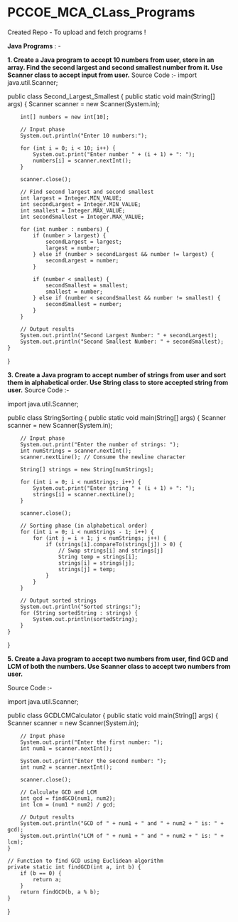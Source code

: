# PCCOE_MCA_CLass_Programs
Created Repo - To upload and fetch programs !

**Java Programs** : - 

**1. Create a Java program to accept 10 numbers from user, store in an array. Find the
second largest and second smallest number from it. Use Scanner class to accept input
from user.**
Source Code :- 
import java.util.Scanner;

public class Second_Largest_Smallest {
    public static void main(String[] args) {
        Scanner scanner = new Scanner(System.in);

        int[] numbers = new int[10];

        // Input phase
        System.out.println("Enter 10 numbers:");

        for (int i = 0; i < 10; i++) {
            System.out.print("Enter number " + (i + 1) + ": ");
            numbers[i] = scanner.nextInt();
        }

        scanner.close();

        // Find second largest and second smallest
        int largest = Integer.MIN_VALUE;
        int secondLargest = Integer.MIN_VALUE;
        int smallest = Integer.MAX_VALUE;
        int secondSmallest = Integer.MAX_VALUE;

        for (int number : numbers) {
            if (number > largest) {
                secondLargest = largest;
                largest = number;
            } else if (number > secondLargest && number != largest) {
                secondLargest = number;
            }

            if (number < smallest) {
                secondSmallest = smallest;
                smallest = number;
            } else if (number < secondSmallest && number != smallest) {
                secondSmallest = number;
            }
        }

        // Output results
        System.out.println("Second Largest Number: " + secondLargest);
        System.out.println("Second Smallest Number: " + secondSmallest);
    }
}

**3. Create a Java program to accept number of strings from user and sort them in
alphabetical order. Use String class to store accepted string from user.**
Source Code :- 

import java.util.Scanner;

public class StringSorting {
    public static void main(String[] args) {
        Scanner scanner = new Scanner(System.in);

        // Input phase
        System.out.print("Enter the number of strings: ");
        int numStrings = scanner.nextInt();
        scanner.nextLine(); // Consume the newline character

        String[] strings = new String[numStrings];

        for (int i = 0; i < numStrings; i++) {
            System.out.print("Enter string " + (i + 1) + ": ");
            strings[i] = scanner.nextLine();
        }

        scanner.close();

        // Sorting phase (in alphabetical order)
        for (int i = 0; i < numStrings - 1; i++) {
            for (int j = i + 1; j < numStrings; j++) {
                if (strings[i].compareTo(strings[j]) > 0) {
                    // Swap strings[i] and strings[j]
                    String temp = strings[i];
                    strings[i] = strings[j];
                    strings[j] = temp;
                }
            }
        }

        // Output sorted strings
        System.out.println("Sorted strings:");
        for (String sortedString : strings) {
            System.out.println(sortedString);
        }
    }
}

**5. Create a Java program to accept two numbers from user, find GCD and LCM of both
the numbers. Use Scanner class to accept two numbers from user.**

Source Code :- 

import java.util.Scanner;

public class GCDLCMCalculator {
    public static void main(String[] args) {
        Scanner scanner = new Scanner(System.in);

        // Input phase
        System.out.print("Enter the first number: ");
        int num1 = scanner.nextInt();

        System.out.print("Enter the second number: ");
        int num2 = scanner.nextInt();

        scanner.close();

        // Calculate GCD and LCM
        int gcd = findGCD(num1, num2);
        int lcm = (num1 * num2) / gcd;

        // Output results
        System.out.println("GCD of " + num1 + " and " + num2 + " is: " + gcd);
        System.out.println("LCM of " + num1 + " and " + num2 + " is: " + lcm);
    }

    // Function to find GCD using Euclidean algorithm
    private static int findGCD(int a, int b) {
        if (b == 0) {
            return a;
        }
        return findGCD(b, a % b);
    }
}
